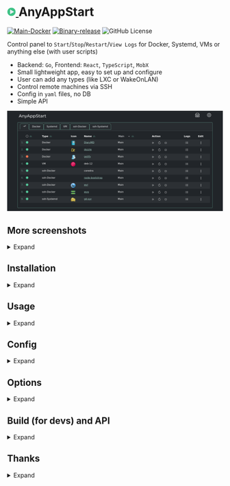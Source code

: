 <h1><a href="https://github.com/aceberg/AnyAppStart">
    <img src="https://raw.githubusercontent.com/aceberg/AnyAppStart/main/assets/logo.png" width="20" />
</a>AnyAppStart</h1>

[![Main-Docker](https://github.com/aceberg/AnyAppStart/actions/workflows/main-docker.yml/badge.svg)](https://github.com/aceberg/AnyAppStart/actions/workflows/main-docker.yml)
[![Binary-release](https://github.com/aceberg/AnyAppStart/actions/workflows/binary-release.yml/badge.svg)](https://github.com/aceberg/AnyAppStart/actions/workflows/binary-release.yml)
![GitHub License](https://img.shields.io/github/license/aceberg/AnyAppStart)

Control panel to `Start`/`Stop`/`Restart`/`View Logs` for Docker, Systemd, VMs or anything else (with user scripts)

- Backend: `Go`, Frontend: `React`, `TypeScript`, `MobX`
- Small lightweight app, easy to set up and configure
- User can add any types (like LXC or WakeOnLAN)
- Control remote machines via SSH
- Config in `yaml` files, no DB
- Simple API

![Screenshot](https://raw.githubusercontent.com/aceberg/AnyAppStart/refs/heads/main/assets/Screenshot_05.png)

## More screenshots
<details>
  <summary>Expand</summary>

![Screenshot](https://raw.githubusercontent.com/aceberg/AnyAppStart/refs/heads/main/assets/Screenshot_02.png)
![Screenshot](https://raw.githubusercontent.com/aceberg/AnyAppStart/refs/heads/main/assets/Screenshot_03.png)
![Screenshot](https://raw.githubusercontent.com/aceberg/AnyAppStart/refs/heads/main/assets/Screenshot_04.png)

</details>

## Installation
<details>
  <summary>Expand</summary>

> :warning:  **Warning**   
> 1. There is Docker image available, but inside the container only Docker Type will work, which kinda defeats the purpose of this app. So installing binary is recommended. 
> 2. There is no built-in auth in this app, so make sure to restrict access to it with firewall and/or SSO (like Authelia) or simple [ForAuth](https://github.com/aceberg/ForAuth)

### Binary
All binary packages can be found in [latest](https://github.com/aceberg/AnyAppStart/releases/latest) release. There are `.deb`, `.rpm`, `.apk` (Alpine Linux) and `.tar.gz` files.   

Supported architectures: `amd64`, `i386`, `arm_v5`, `arm_v6`, `arm_v7`, `arm64`.   

For `amd64` there is a `deb` repo [available](https://github.com/aceberg/ppa)

### Docker
For demo purposes, mostly.
```sh
docker run --name AnyAppStart \
  -e "TZ=$YOURTIMEZONE" \
  -v ~/.dockerdata/AnyAppStart:/data/AnyAppStart \ # yaml files here
  -v /var/run/docker.sock:/var/run/docker.sock \   # mount docker
  -p 8855:8855 \
aceberg/anyappstart
```

</details>

## Usage
<details>
  <summary>Expand</summary>

To run AnyAppStart as user, enable and start it:
```sh
sudo systemctl enable --now AnyAppStart@$USER.service
```
After, you need to fill `types.yaml` file, either manually by clicking `Add Type` in GUI Types menu, or by copying this [types.yaml](https://github.com/aceberg/AnyAppStart/blob/main/example/types.yaml) example to `~/.config/AnyAppStart/` (or `/etc/AnyAppStart/` for root)
```yaml
# $ITEMNAME is a variable that will be parsed into actual Items names
Docker:
    Logs: docker logs $ITEMNAME
    Restart: docker restart $ITEMNAME
    Start: docker start $ITEMNAME
    State: docker ps --filter status=running | grep $ITEMNAME
    Stop: docker stop $ITEMNAME
Systemd:
    Logs: sudo systemctl status $ITEMNAME
    Restart: sudo systemctl restart $ITEMNAME
    Start: sudo systemctl start $ITEMNAME
    State: sudo systemctl | grep running | grep $ITEMNAME
    Stop: sudo systemctl stop $ITEMNAME
VM:
    Logs: sudo journalctl -u libvirtd.service
    Restart: sudo virsh reboot $ITEMNAME
    Start: sudo virsh start $ITEMNAME
    State: sudo virsh list --state-running | grep $ITEMNAME
    Stop: sudo virsh shutdown $ITEMNAME
ssh-Docker:
    Logs: ssh remote-host-ip -f docker logs $ITEMNAME
    Restart: ssh remote-host-ip -f docker restart $ITEMNAME
    Start: ssh remote-host-ip -f docker start $ITEMNAME
    State: ssh remote-host-ip -f docker ps --filter status=running | grep $ITEMNAME
    Stop: ssh remote-host-ip -f docker stop $ITEMNAME
ssh-Systemd:
    Logs: ssh remote-host-ip -f sudo systemctl status $ITEMNAME
    Restart: ssh remote-host-ip -f sudo systemctl restart $ITEMNAME
    Start: ssh remote-host-ip -f sudo systemctl start $ITEMNAME
    State: ssh remote-host-ip -f sudo systemctl | grep running | grep $ITEMNAME
    Stop: ssh remote-host-ip -f systemctl stop $ITEMNAME
```

</details>

## Config
<details>
  <summary>Expand</summary>

| Variable  | Description | Default |
| --------  | ----------- | ------- |
| TZ | Set your timezone for correct time | |
| HOST | Listen address | 0.0.0.0 |
| PORT   | Port for web GUI | 8855 |
| THEME | Any theme name from https://bootswatch.com in lowcase or [additional](https://github.com/aceberg/aceberg-bootswatch-fork) | minty |
| COLOR | Background color: light or dark | dark |
| NODEPATH | Path to local [node modules](https://github.com/aceberg/my-dockerfiles/tree/main/node-bootstrap) |  |
</details>

## Options
<details>
  <summary>Expand</summary>

| Key  | Description | Default | Systemd (root) | Systemd (user) |
| --------  | ----------- | ------- | ------- | ------- | 
| -d | Path to config dir | /data/AnyAppStart | /etc/AnyAppStart | ~/.config/AnyAppStart |
| -n | Path to local [node modules](https://github.com/aceberg/my-dockerfiles/tree/main/node-bootstrap) |  | | |

</details>

## Build (for devs) and API
<details>
  <summary>Expand</summary>

- API: [docs/API.md](docs/API.md)
- Build: [docs/BUILD.md](docs/BUILD.md)

</details>

## Thanks
<details>
  <summary>Expand</summary>

- All go packages listed in [dependencies](https://github.com/aceberg/DiaryMD/network/dependencies)
- Favicon and logo: [Flaticon](https://www.flaticon.com)
- [Bootstrap](https://getbootstrap.com/)

</details>